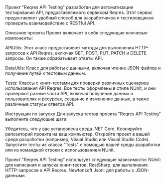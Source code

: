 
Проект "Reqres API Testing" разработан для автоматизации тестирования API, предоставляемого сервисом Reqres. Этот сервис предоставляет удобный способ для разработчиков и тестировщиков проверить взаимодействие с RESTful API.

Описание проекта
Проект включает в себя следующие ключевые компоненты:

APIUtils: Этот класс предоставляет методы для выполнения HTTP-запросов к API Reqres, включая GET, POST, PUT, PATCH и DELETE запросы. Он также обрабатывает ответы API.

DataUtils: Класс для работы с данными, включая чтение JSON-файлов и получение путей к тестовым данным.

Tests: Классы с юнит-тестами для проверки различных сценариев использования API Reqres. Все тесты оформлены в стиле NUnit, и они проверяют разные части API, включая получение данных о пользователях и ресурсах, создание и изменение данных, а также различные статусы ответов API.

Инструкции по запуску
Для запуска тестов проекта "Reqres API Testing" выполните следующие шаги:

Убедитесь, что у вас установлена среда .NET Core.
Клонируйте репозиторий проекта на ваш компьютер.
Откройте проект в вашей среде разработки (например, Visual Studio или Visual Studio Code).
Запустите тесты из класса "Tests" с помощью вашей среды разработки или из командной строки с использованием NUnit.

Проект "Reqres API Testing" использует следующие зависимости:
NUnit: для написания и запуска юнит-тестов.
RestSharp: для выполнения HTTP-запросов к API Reqres.
Newtonsoft.Json: для работы с JSON-данными.

